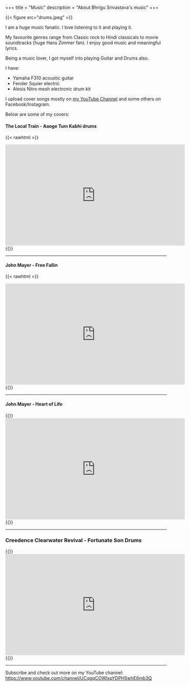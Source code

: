 +++
title = "Music"
description = "About Bhrigu Srivastava's music"
+++

{{< figure src="drums.jpeg" >}}

I am a huge music fanatic. I love listening to it and playing it.

My favourite genres range from Classic rock to Hindi classicals to movie soundtracks (huge Hans Zimmer fan). I enjoy good music and meaningful lyrics.

Being a music lover, I got myself into playing Guitar and Drums also. 

I have:
* Yamaha F310 acoustic guitar
* Fender Squier electric
* Alesis Nitro mesh electronic drum kit

I upload cover songs mostly on [my YouTube Channel](https://www.youtube.com/channel/UCqgqCOWlxpYDPH5whE6mb3Q) and some others on Facebook/Instagram.

Below are some of my covers:


#### The Local Train - Aaoge Tum Kabhi drums

{{< rawhtml >}}
<iframe width="560" height="315" src="https://www.youtube.com/embed/2iTpv4E2fGg" title="YouTube video player" frameborder="0" allow="accelerometer; autoplay; clipboard-write; encrypted-media; gyroscope; picture-in-picture" allowfullscreen></iframe>
{{</ rawhtml >}}

---

#### John Mayer - Free Fallin
{{< rawhtml >}}
<iframe width="560" height="315" src="https://www.youtube.com/embed/Q836gBEvle8" title="YouTube video player" frameborder="0" allow="accelerometer; autoplay; clipboard-write; encrypted-media; gyroscope; picture-in-picture" allowfullscreen></iframe>
{{</ rawhtml >}}

---

#### John Mayer - Heart of Life
{{<rawhtml>}}
    <iframe src="https://www.facebook.com/plugins/video.php?height=315&href=https%3A%2F%2Fwww.facebook.com%2Fbhrigu123%2Fvideos%2F10221606689510187%2F&show_text=false&width=560&t=0" width="560" height="315" style="border:none;overflow:hidden" scrolling="no" frameborder="0" allowfullscreen="true" allow="autoplay; clipboard-write; encrypted-media; picture-in-picture; web-share" allowFullScreen="true"></iframe>
{{</rawhtml>}}

---

### Creedence Clearwater Revival - Fortunate Son Drums
{{<rawhtml>}}
    <iframe width="560" height="315" src="https://www.youtube.com/embed/SQpfTvKkY7A" title="YouTube video player" frameborder="0" allow="accelerometer; autoplay; clipboard-write; encrypted-media; gyroscope; picture-in-picture" allowfullscreen></iframe>
{{</rawhtml>}}

---

Subscribe and check out more on my YouTube channel: https://www.youtube.com/channel/UCqgqCOWlxpYDPH5whE6mb3Q